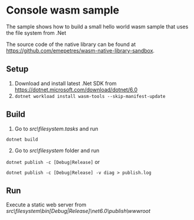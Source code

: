 # Console wasm sample

The sample shows how to build a small hello world wasm sample that uses the file system from .Net

The source code of the native library can be found at <https://github.com/emepetres/wasm-native-library-sandbox>.

## Setup

1. Download and install latest .Net SDK from <https://dotnet.microsoft.com/download/dotnet/6.0>
1. `dotnet workload install wasm-tools --skip-manifest-update`

## Build

1. Go to _src\filesystem.tasks_ and run

`dotnet build`

2. Go to _src\filesystem_ folder and run

`dotnet publish -c [Debug|Release]` or

`dotnet publish -c [Debug|Release] -v diag > publish.log`

## Run

Execute a static web server from _src\filesystem\bin\[Debug|Release]\net6.0\publish\wwwroot_
